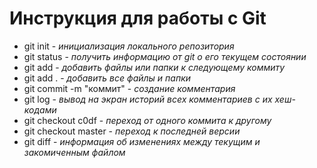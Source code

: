 # Инструкция для работы с Git

- git init - *инициализация локального репозитория*
- git status - *получить информацию от git о его текущем состоянии*
- git add - *добавить файлы или папки к следующему коммиту*
- git add . - *добавить все файлы и папки*
- git commit -m "коммит" - *создание комментария*
- git log - *вывод на экран историй всех комментариев с их хеш-кодами*
- git checkout c0df - *переход от одного коммита к другому*
- git checkout master - *переход к последней версии*
- git diff - *информация об изменениях между текущим и закомиченным файлом*
